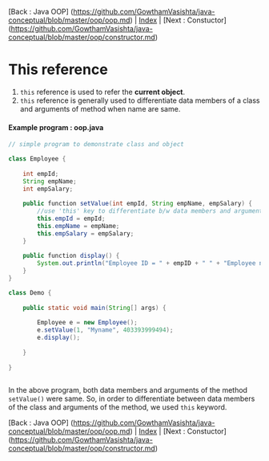 [Back : Java OOP] (https://github.com/GowthamVasishta/java-conceptual/blob/master/oop/oop.md) | [Index](https://github.com/GowthamVasishta/java-conceptual/tree/master/oop) | [Next : Constuctor] (https://github.com/GowthamVasishta/java-conceptual/blob/master/oop/constructor.md)

# This reference

 1. `this` reference is used to refer the **current object**.
 2. `this` reference is generally used to differentiate data members of a class and arguments of method when name are same.

#### Example program : oop.java

```java
// simple program to demonstrate class and object

class Employee {
	
	int empId;
	String empName;
	int empSalary;
	
	public function setValue(int empId, String empName, empSalary) {
		//use 'this' key to differentiate b/w data members and arguments
		this.empId = empId;
		this.empName = empName;
		this.empSalary = empSalary;
	}
	
	public function display() {
		System.out.println("Employee ID = " + empID + " " + "Employee name = "+ empName + "Employee Salary = " + " " + empSalary);
	}
}

class Demo {
	
	public static void main(String[] args) {
		
		Employee e = new Employee();
		e.setValue(1, "Myname", 403393999494);
		e.display();
		
	}
	
}
		
```

In the above program, both data members and arguments of the method `setValue()` were same. So, in order to differentiate between data members of the class and arguments of the method, we used `this` keyword.

[Back : Java OOP] (https://github.com/GowthamVasishta/java-conceptual/blob/master/oop/oop.md) | [Index](https://github.com/GowthamVasishta/java-conceptual/tree/master/oop) | [Next : Constuctor] (https://github.com/GowthamVasishta/java-conceptual/blob/master/oop/constructor.md)
